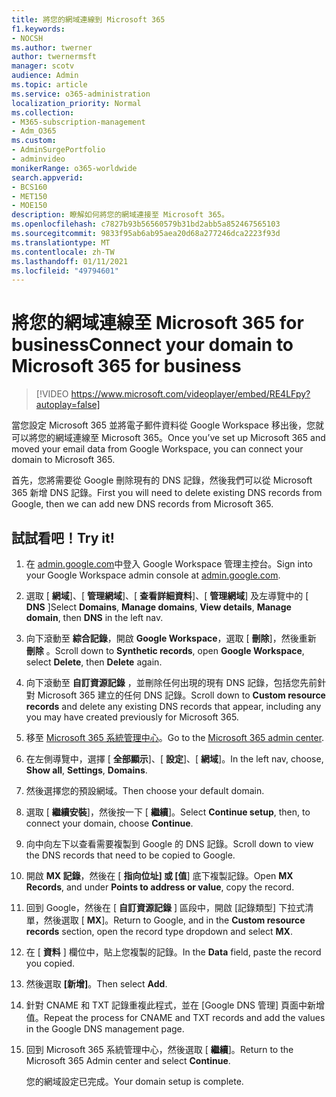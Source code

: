 ```yaml
---
title: 將您的網域連線到 Microsoft 365
f1.keywords:
- NOCSH
ms.author: twerner
author: twernermsft
manager: scotv
audience: Admin
ms.topic: article
ms.service: o365-administration
localization_priority: Normal
ms.collection:
- M365-subscription-management
- Adm_O365
ms.custom:
- AdminSurgePortfolio
- adminvideo
monikerRange: o365-worldwide
search.appverid:
- BCS160
- MET150
- MOE150
description: 瞭解如何將您的網域連接至 Microsoft 365。
ms.openlocfilehash: c7827b93b56560579b31bd2abb5a852467565103
ms.sourcegitcommit: 9833f95ab6ab95aea20d68a277246dca2223f93d
ms.translationtype: MT
ms.contentlocale: zh-TW
ms.lasthandoff: 01/11/2021
ms.locfileid: "49794601"
---
```

# <a name="connect-your-domain-to-microsoft-365-for-business"></a><span data-ttu-id="cde00-103">將您的網域連線至 Microsoft 365 for business</span><span class="sxs-lookup"><span data-stu-id="cde00-103">Connect your domain to Microsoft 365 for business</span></span>

> [!VIDEO https://www.microsoft.com/videoplayer/embed/RE4LFpy?autoplay=false]

<span data-ttu-id="cde00-104">當您設定 Microsoft 365 並將電子郵件資料從 Google Workspace 移出後，您就可以將您的網域連線至 Microsoft 365。</span><span class="sxs-lookup"><span data-stu-id="cde00-104">Once you’ve set up Microsoft 365 and moved your email data from Google Workspace, you can connect your domain to Microsoft 365.</span></span> 

<span data-ttu-id="cde00-105">首先，您將需要從 Google 刪除現有的 DNS 記錄，然後我們可以從 Microsoft 365 新增 DNS 記錄。</span><span class="sxs-lookup"><span data-stu-id="cde00-105">First you will need to delete existing DNS records from Google, then we can add new DNS records from Microsoft 365.</span></span>

## <a name="try-it"></a><span data-ttu-id="cde00-106">試試看吧！</span><span class="sxs-lookup"><span data-stu-id="cde00-106">Try it!</span></span>

1. <span data-ttu-id="cde00-107">在 [admin.google.com](https://admin.google.com)中登入 Google Workspace 管理主控台。</span><span class="sxs-lookup"><span data-stu-id="cde00-107">Sign into your Google Workspace admin console at [admin.google.com](https://admin.google.com).</span></span>
1. <span data-ttu-id="cde00-108">選取 [ **網域**]、[ **管理網域**]、[ **查看詳細資料**]、[ **管理網域**] 及左導覽中的 [ **DNS** ]</span><span class="sxs-lookup"><span data-stu-id="cde00-108">Select **Domains**, **Manage domains**, **View details**, **Manage domain**, then **DNS** in the left nav.</span></span>
1. <span data-ttu-id="cde00-109">向下滾動至 **綜合記錄**，開啟 **Google Workspace**，選取 [ **刪除**]，然後重新 **刪除** 。</span><span class="sxs-lookup"><span data-stu-id="cde00-109">Scroll down to **Synthetic records**, open **Google Workspace**, select **Delete**, then **Delete** again.</span></span>
1. <span data-ttu-id="cde00-110">向下滾動至 **自訂資源記錄** ，並刪除任何出現的現有 DNS 記錄，包括您先前針對 Microsoft 365 建立的任何 DNS 記錄。</span><span class="sxs-lookup"><span data-stu-id="cde00-110">Scroll down to **Custom resource records** and delete any existing DNS records that appear, including any you may have created previously for Microsoft 365.</span></span>
1. <span data-ttu-id="cde00-111">移至 [Microsoft 365 系統管理中心](https://admin.microsoft.com)。</span><span class="sxs-lookup"><span data-stu-id="cde00-111">Go to the [Microsoft 365 admin center](https://admin.microsoft.com).</span></span>
1. <span data-ttu-id="cde00-112">在左側導覽中，選擇 [ **全部顯示**]、[ **設定**]、[ **網域**]。</span><span class="sxs-lookup"><span data-stu-id="cde00-112">In the left nav, choose, **Show all**, **Settings**, **Domains**.</span></span>
1. <span data-ttu-id="cde00-113">然後選擇您的預設網域。</span><span class="sxs-lookup"><span data-stu-id="cde00-113">Then choose your default domain.</span></span>
1. <span data-ttu-id="cde00-114">選取 [ **繼續安裝**]，然後按一下 [  **繼續**]。</span><span class="sxs-lookup"><span data-stu-id="cde00-114">Select **Continue setup**, then, to connect your domain, choose  **Continue**.</span></span>
1. <span data-ttu-id="cde00-115">向中向左下以查看需要複製到 Google 的 DNS 記錄。</span><span class="sxs-lookup"><span data-stu-id="cde00-115">Scroll down to view the DNS records that need to be copied to Google.</span></span>
1. <span data-ttu-id="cde00-116">開啟 **MX 記錄**，然後在 [ **指向位址] 或 [值**] 底下複製記錄。</span><span class="sxs-lookup"><span data-stu-id="cde00-116">Open **MX Records**, and under **Points to address or value**, copy the record.</span></span>
1. <span data-ttu-id="cde00-117">回到 Google，然後在 [ **自訂資源記錄** ] 區段中，開啟 [記錄類型] 下拉式清單，然後選取 [ **MX**]。</span><span class="sxs-lookup"><span data-stu-id="cde00-117">Return to Google, and in the **Custom resource records** section, open the record type dropdown and select **MX**.</span></span>
1. <span data-ttu-id="cde00-118">在 [ **資料** ] 欄位中，貼上您複製的記錄。</span><span class="sxs-lookup"><span data-stu-id="cde00-118">In the **Data** field, paste the record you copied.</span></span>
1. <span data-ttu-id="cde00-119">然後選取 **[新增]**。</span><span class="sxs-lookup"><span data-stu-id="cde00-119">Then select **Add**.</span></span>
1. <span data-ttu-id="cde00-120">針對 CNAME 和 TXT 記錄重複此程式，並在 [Google DNS 管理] 頁面中新增值。</span><span class="sxs-lookup"><span data-stu-id="cde00-120">Repeat the process for CNAME and TXT records and add the values in the Google DNS management page.</span></span>
1. <span data-ttu-id="cde00-121">回到 Microsoft 365 系統管理中心，然後選取 [ **繼續**]。</span><span class="sxs-lookup"><span data-stu-id="cde00-121">Return to the Microsoft 365 Admin center and select **Continue**.</span></span>

    <span data-ttu-id="cde00-122">您的網域設定已完成。</span><span class="sxs-lookup"><span data-stu-id="cde00-122">Your domain setup is complete.</span></span>